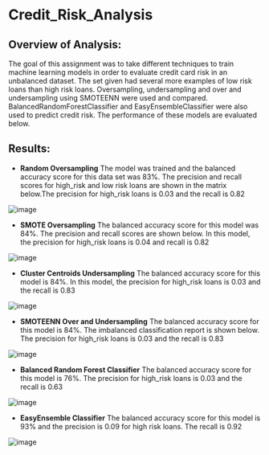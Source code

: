 # Credit_Risk_Analysis
## Overview of Analysis: 
The goal of this assignment was to take different techniques to train machine learning models in order to evaluate credit card risk in an unbalanced dataset. The set given had several more examples of low risk loans than high risk loans. Oversampling, undersampling and over and undersampling using SMOTEENN were used and compared. BalancedRandomForestClassifier and EasyEnsembleClassifier were also used to predict credit risk. The performance of these models are evaluated below. 

## Results: 
* **Random Oversampling** 
The model was trained and the balanced accuracy score for this data set was 83%. The precision and recall scores for high_risk and low risk loans are shown in the matrix below.The precision for high_risk loans is 0.03 and the recall is 0.82

![image](https://user-images.githubusercontent.com/105991478/196566356-1a3473fb-2585-4b20-82cd-c776e21be8f7.png)

* **SMOTE Oversampling**
The balanced accuracy score for this model was 84%. The precision and recall scores are shown below. In this model, the precision for high_risk loans is 0.04 and recall is 0.82

![image](https://user-images.githubusercontent.com/105991478/196566542-f3207a52-1583-47eb-acfb-7a4e513fe9e9.png)
* **Cluster Centroids Undersampling**
The balanced accuracy score for this model is 84%. In this model, the precision for high_risk loans is 0.03 and the recall is 0.83

![image](https://user-images.githubusercontent.com/105991478/196567155-42ac55ab-fc82-481e-b794-dcae083b5d2d.png)


* **SMOTEENN Over and Undersampling**
The balanced accuracy score for this model is 84%. The imbalanced classification report is shown below. The precision for high_risk loans is 0.03 and the recall is 0.83

![image](https://user-images.githubusercontent.com/105991478/196567419-5bc114d4-43d3-4d0e-a774-48837c4ec0fc.png)

* **Balanced Random Forest Classifier** The balanced accuracy score for this model is 76%. The precision for high_risk loans is 0.03 and the recall is 0.63

![image](https://user-images.githubusercontent.com/105991478/196567813-78945561-e627-426f-a5cc-fb0282415c47.png)

* **EasyEnsemble Classifier**
The balanced accuracy score for this model is 93% and the precision is 0.09 for high risk loans. The recall is 0.92 

![image](https://user-images.githubusercontent.com/105991478/196567925-7c0379b5-893a-4353-ba62-4445de3681b9.png)

